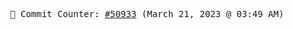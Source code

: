 <p align="center">
    <samp>
        📮 Commit Counter: <a href="https://github.com/Javascript-void0/Javascript-void0/commits/main">#50933</a> (March 21, 2023 @ 03:49 AM)
    </samp>
</p>